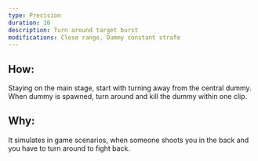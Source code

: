 ```yaml
---
type: Precision
duration: 10
description: Turn around target burst
modifications: Close range, Dummy constant strafe
---
```


## How:

Staying on the main stage, start with turning away from the central dummy. When dummy is spawned, turn around and kill the dummy within one clip.

## Why:

It simulates in game scenarios, when someone shoots you in the back and you have to turn around to fight back.
